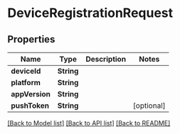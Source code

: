 # DeviceRegistrationRequest

## Properties
Name | Type | Description | Notes
------------ | ------------- | ------------- | -------------
**deviceId** | **String** |  | 
**platform** | **String** |  | 
**appVersion** | **String** |  | 
**pushToken** | **String** |  | [optional] 

[[Back to Model list]](../README.md#documentation-for-models) [[Back to API list]](../README.md#documentation-for-api-endpoints) [[Back to README]](../README.md)


